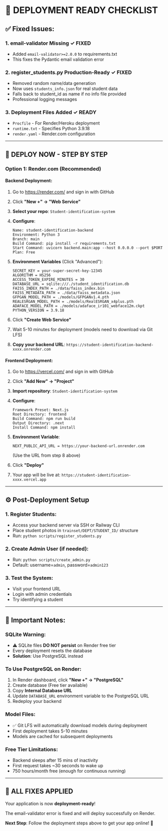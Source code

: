 # 🚀 DEPLOYMENT READY CHECKLIST

## ✅ Fixed Issues:

### 1. **email-validator Missing** ✓ FIXED
   - Added `email-validator>=2.0.0` to requirements.txt
   - This fixes the Pydantic email validation error

### 2. **register_students.py Production-Ready** ✓ FIXED
   - Removed random name/data generation
   - Now uses `students_info.json` for real student data
   - Falls back to student_id as name if no info file provided
   - Professional logging messages

### 3. **Deployment Files Added** ✓ READY
   - `Procfile` - For Render/Heroku deployment
   - `runtime.txt` - Specifies Python 3.9.18
   - `render.yaml` - Render.com configuration

---

## 🎯 DEPLOY NOW - STEP BY STEP

### **Option 1: Render.com (Recommended)**

#### **Backend Deployment:**

1. Go to https://render.com/ and sign in with GitHub

2. Click **"New +" → "Web Service"**

3. **Select your repo**: `Student-identification-system`

4. **Configure**:
   ```
   Name: student-identification-backend
   Environment: Python 3
   Branch: main
   Build Command: pip install -r requirements.txt
   Start Command: uvicorn backend.main:app --host 0.0.0.0 --port $PORT
   Plan: Free
   ```

5. **Environment Variables** (Click "Advanced"):
   ```
   SECRET_KEY = your-super-secret-key-12345
   ALGORITHM = HS256
   ACCESS_TOKEN_EXPIRE_MINUTES = 30
   DATABASE_URL = sqlite:///./student_identification.db
   FAISS_INDEX_PATH = ./data/faiss_index.bin
   FAISS_METADATA_PATH = ./data/faiss_metadata.json
   GFPGAN_MODEL_PATH = ./models/GFPGANv1.4.pth
   REALESRGAN_MODEL_PATH = ./models/RealESRGAN_x4plus.pth
   ADAFACE_MODEL_PATH = ./models/adaface_ir101_webface12m.ckpt
   PYTHON_VERSION = 3.9.18
   ```

6. Click **"Create Web Service"**

7. Wait 5-10 minutes for deployment (models need to download via Git LFS)

8. **Copy your backend URL**: `https://student-identification-backend-xxxx.onrender.com`

#### **Frontend Deployment:**

1. Go to https://vercel.com/ and sign in with GitHub

2. Click **"Add New" → "Project"**

3. **Import repository**: `Student-identification-system`

4. **Configure**:
   ```
   Framework Preset: Next.js
   Root Directory: frontend
   Build Command: npm run build
   Output Directory: .next
   Install Command: npm install
   ```

5. **Environment Variable**:
   ```
   NEXT_PUBLIC_API_URL = https://your-backend-url.onrender.com
   ```
   (Use the URL from step 8 above)

6. Click **"Deploy"**

7. Your app will be live at: `https://student-identification-xxxx.vercel.app`

---

## ⚙️ Post-Deployment Setup

### 1. **Register Students**:
   - Access your backend server via SSH or Railway CLI
   - Place student photos in `trainset/DEPT/STUDENT_ID/` structure
   - Run: `python scripts/register_students.py`

### 2. **Create Admin User** (if needed):
   - Run: `python scripts/create_admin.py`
   - Default: username=`admin`, password=`admin123`

### 3. **Test the System**:
   - Visit your frontend URL
   - Login with admin credentials
   - Try identifying a student

---

## 🔧 Important Notes:

### **SQLite Warning**:
- ⚠️ SQLite files **DO NOT persist** on Render free tier
- Every deployment resets the database
- **Solution**: Use PostgreSQL instead

### **To Use PostgreSQL on Render**:
1. In Render dashboard, click **"New +" → "PostgreSQL"**
2. Create database (Free tier available)
3. Copy **Internal Database URL**
4. Update `DATABASE_URL` environment variable to the PostgreSQL URL
5. Redeploy your backend

### **Model Files**:
- ✅ Git LFS will automatically download models during deployment
- First deployment takes 5-10 minutes
- Models are cached for subsequent deployments

### **Free Tier Limitations**:
- Backend sleeps after 15 mins of inactivity
- First request takes ~30 seconds to wake up
- 750 hours/month free (enough for continuous running)

---

## 🎉 ALL FIXES APPLIED

Your application is now **deployment-ready**!

The email-validator error is fixed and will deploy successfully on Render.

**Next Step**: Follow the deployment steps above to get your app online! 🚀
